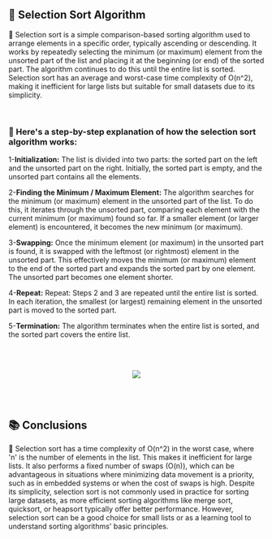 <h2>📍 Selection Sort Algorithm</h2>

<p>🔹 Selection sort is a simple comparison-based sorting algorithm used to arrange elements in a specific order, typically ascending or descending. It works by repeatedly selecting the minimum (or maximum) element from the unsorted part of the list and placing it at the beginning (or end) of the sorted part. The algorithm continues to do this until the entire list is sorted. Selection sort has an average and worst-case time complexity of O(n^2), making it inefficient for large lists but suitable for small datasets due to its simplicity.</p>
<br />

<h3>📝 Here's a step-by-step explanation of how the selection sort algorithm works:</h3>
<p>1-<b>Initialization:</b> The list is divided into two parts: the sorted part on the left and the unsorted part on the right. Initially, the sorted part is empty, and the unsorted part contains all the elements.</p>
<p>2-<b>Finding the Minimum / Maximum Element:</b> The algorithm searches for the minimum (or maximum) element in the unsorted part of the list. To do this, it iterates through the unsorted part, comparing each element with the current minimum (or maximum) found so far. If a smaller element (or larger element) is encountered, it becomes the new minimum (or maximum).</p>
<p>3-<b>Swapping:</b> Once the minimum element (or maximum) in the unsorted part is found, it is swapped with the leftmost (or rightmost) element in the unsorted part. This effectively moves the minimum (or maximum) element to the end of the sorted part and expands the sorted part by one element. The unsorted part becomes one element shorter.</p>
<p>4-<b>Repeat:</b> Repeat: Steps 2 and 3 are repeated until the entire list is sorted. In each iteration, the smallest (or largest) remaining element in the unsorted part is moved to the sorted part.</p>
<p>5-<b>Termination:</b> The algorithm terminates when the entire list is sorted, and the sorted part covers the entire list.</p>
<br />
<br />
<p align="center">
  <image src="https://www.simplilearn.com/ice9/free_resources_article_thumb/Selection-Sort-Soni/what-is-selection-sort.png" />
</p>
<br />
<br />
<h2>📚 Conclusions</h2>
    
<p>🔸 Selection sort has a time complexity of O(n^2) in the worst case, where 'n' is the number of elements in the list. This makes it inefficient for large lists. It also performs a fixed number of swaps (O(n)), which can be advantageous in situations where minimizing data movement is a priority, such as in embedded systems or when the cost of swaps is high. Despite its simplicity, selection sort is not commonly used in practice for sorting large datasets, as more efficient sorting algorithms like merge sort, quicksort, or heapsort typically offer better performance. However, selection sort can be a good choice for small lists or as a learning tool to understand sorting algorithms' basic principles.</p>
